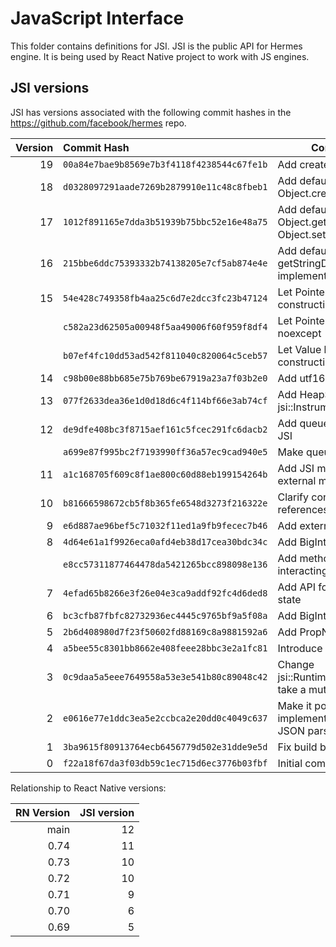 # JavaScript Interface 

This folder contains definitions for JSI.
JSI is the public API for Hermes engine.
It is being used by React Native project to work with JS engines.

## JSI versions

JSI has versions associated with the following commit hashes in the 
https://github.com/facebook/hermes repo. 

| Version | Commit Hash                                | Commit Description
|--------:|:-------------------------------------------|------------------------------------------------------
|      19 | `00a84e7bae9b8569e7b3f4118f4238544c67fe1b` | Add createFromUtf16 JSI method
|      18 | `d0328097291aade7269b2879910e11c48c8fbeb1` | Add default implementation for Object.create(prototype)
|      17 | `1012f891165e7dda3b51939b75bbc52e16e48a75` | Add default implementation for Object.getPrototypeOf and Object.setPrototypeOf
|      16 | `215bbe6ddc75393332b74138205e7cf5ab874e4e` | Add default getStringData/getPropNameIdData implementation
|      15 | `54e428c749358fb4aa25c6d7e2dcc3fc23b47124` | Let Pointer be nothrow-move-constructible
|         | `c582a23d62505a00948f5aa49006f60f959f8df4` | Let PointerValue::invalidate() be noexcept
|         | `b07ef4fc10dd53ad542f811040c820064c5ceb57` | Let Value be nothrow-move-constructible
|      14 | `c98b00e88bb685e75b769be67919a23a7f03b2e0` | Add utf16 method to JSI
|      13 | `077f2633dea36e1d0d18d6c4f114bf66e3ab74cf` | Add HeapSnapshotOptions for jsi::Instrumentation
|      12 | `de9dfe408bc3f8715aef161c5fcec291fc6dacb2` | Add queueMicrotask method to JSI
|         | `a699e87f995bc2f7193990ff36a57ec9cad940e5` | Make queueMicrotask pure virtual
|      11 | `a1c168705f609c8f1ae800c60d88eb199154264b` | Add JSI method for setting external memory size
|      10 | `b81666598672cb5f8b365fe6548d3273f216322e` | Clarify const-ness of JSI references
|       9 | `e6d887ae96bef5c71032f11ed1a9fb9fecec7b46` | Add external ArrayBuffers to JSI
|       8 | `4d64e61a1f9926eca0afd4eb38d17cea30bdc34c` | Add BigInt JSI API support
|         | `e8cc57311877464478da5421265bcc898098e136` | Add methods for creating and interacting with BigInt
|       7 | `4efad65b8266e3f26e04e3ca9addf92fc4d6ded8` | Add API for setting/getting native state
|       6 | `bc3cfb87fbfc82732936ec4445c9765bf9a5f08a` | Add BigInt skeleton
|       5 | `2b6d408980d7f23f50602fd88169c8a9881592a6` | Add PropNameID::fromSymbol
|       4 | `a5bee55c8301bb8662e408feee28bbc3e2a1fc81` | Introduce drainMicrotasks to JSI
|       3 | `0c9daa5a5eee7649558a53e3e541b80c89048c42` | Change jsi::Runtime::lockWeakObject to take a mutable ref
|       2 | `e0616e77e1ddc3ea5e2ccbca2e20dd0c4049c637` | Make it possible for a Runtime implementation to provide its own JSON parsing
|       1 | `3ba9615f80913764ecb6456779d502e31dde9e5d` | Fix build break in MSVC (#26462)
|       0 | `f22a18f67da3f03db59c1ec715d6ec3776b03fbf` | Initial commit

Relationship to React Native versions:

| RN Version | JSI version |
|-----------:|------------:|
|       main |          12 |
|       0.74 |          11 |
|       0.73 |          10 |
|       0.72 |          10 |
|       0.71 |           9 |
|       0.70 |           6 |
|       0.69 |           5 |
